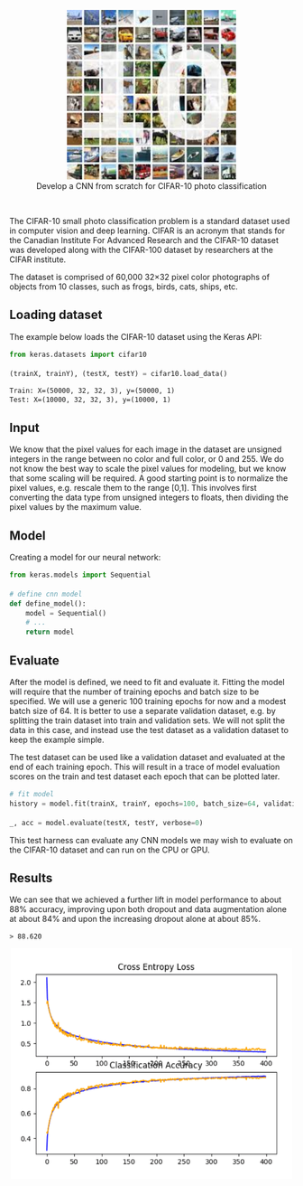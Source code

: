<p align="center">
    <img src=".github/readme/download.jpg" width="300" alt="logo" /> <br />
    Develop a CNN from scratch for CIFAR-10 photo classification
</p>

<br />

The CIFAR-10 small photo classification problem is a standard dataset used in computer vision and deep learning.
CIFAR is an acronym that stands for the Canadian Institute For Advanced Research and the CIFAR-10 dataset was developed along with the CIFAR-100 dataset by researchers at the CIFAR institute.

The dataset is comprised of 60,000 32×32 pixel color photographs of objects from 10 classes, such as frogs, birds, cats, ships, etc.

## Loading dataset

The example below loads the CIFAR-10 dataset using the Keras API:

```python
from keras.datasets import cifar10

(trainX, trainY), (testX, testY) = cifar10.load_data()
```

```shell
Train: X=(50000, 32, 32, 3), y=(50000, 1)
Test: X=(10000, 32, 32, 3), y=(10000, 1)
```

## Input

We know that the pixel values for each image in the dataset are unsigned integers in the range between no color and full color, or 0 and 255.
We do not know the best way to scale the pixel values for modeling, but we know that some scaling will be required.
A good starting point is to normalize the pixel values, e.g. rescale them to the range [0,1]. This involves first converting the data type from unsigned integers to floats, then dividing the pixel values by the maximum value.

## Model

Creating a model for our neural network:

```python
from keras.models import Sequential

# define cnn model
def define_model():
	model = Sequential()
	# ...
	return model
```

## Evaluate

After the model is defined, we need to fit and evaluate it.
Fitting the model will require that the number of training epochs and batch size to be specified. We will use a generic 100 training epochs for now and a modest batch size of 64.
It is better to use a separate validation dataset, e.g. by splitting the train dataset into train and validation sets. We will not split the data in this case, and instead use the test dataset as a validation dataset to keep the example simple.

The test dataset can be used like a validation dataset and evaluated at the end of each training epoch. This will result in a trace of model evaluation scores on the train and test dataset each epoch that can be plotted later.

```python
# fit model
history = model.fit(trainX, trainY, epochs=100, batch_size=64, validation_data=(testX, testY), verbose=0)

_, acc = model.evaluate(testX, testY, verbose=0)
```

This test harness can evaluate any CNN models we may wish to evaluate on the CIFAR-10 dataset and can run on the CPU or GPU.

## Results

We can see that we achieved a further lift in model performance to about 88% accuracy, improving upon both dropout and data augmentation alone at about 84% and upon the increasing dropout alone at about 85%.

```
> 88.620
```

<p align="center">
	<img src=".github/readme/result.png" alt="result" width="500" />
</p>
